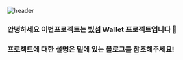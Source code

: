 


![header](https://capsule-render.vercel.app/api?type=slice&color=gradient&height=160&section=header&text=BTC_09%20%20PROJECT&fontAlign=50&fontAlignY=70&fontSize=90&fontColor=#eee)

### 안녕하세요 이번프로젝트는 빘섬 Wallet 프로젝트입니다 👋
### 프로젝트에 대한 설명은 밑에 있는 블로그를 참조해주세요!
